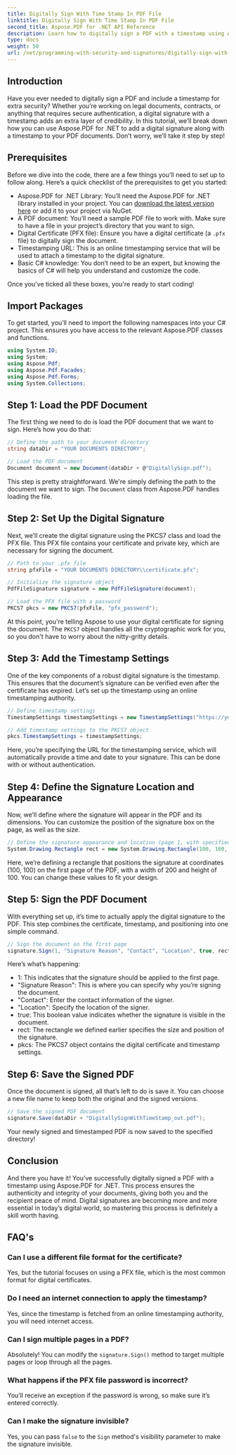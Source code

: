 ```yaml
---
title: Digitally Sign With Time Stamp In PDF File
linktitle: Digitally Sign With Time Stamp In PDF File
second_title: Aspose.PDF for .NET API Reference
description: Learn how to digitally sign a PDF with a timestamp using Aspose.PDF for .NET. This step-by-step guide covers prerequisites, certificate setup, timestamping, and more.
type: docs
weight: 50
url: /net/programming-with-security-and-signatures/digitally-sign-with-time-stamp/
---
```

## Introduction

Have you ever needed to digitally sign a PDF and include a timestamp for extra security? Whether you’re working on legal documents, contracts, or anything that requires secure authentication, a digital signature with a timestamp adds an extra layer of credibility. In this tutorial, we’ll break down how you can use Aspose.PDF for .NET to add a digital signature along with a timestamp to your PDF documents. Don’t worry, we’ll take it step by step!

## Prerequisites

Before we dive into the code, there are a few things you’ll need to set up to follow along. Here’s a quick checklist of the prerequisites to get you started:

- Aspose.PDF for .NET Library: You’ll need the Aspose.PDF for .NET library installed in your project. You can [download the latest version here](https://releases.aspose.com/pdf/net/) or add it to your project via NuGet.
- A PDF document: You’ll need a sample PDF file to work with. Make sure to have a file in your project’s directory that you want to sign.
- Digital Certificate (PFX file): Ensure you have a digital certificate (a `.pfx` file) to digitally sign the document.
- Timestamping URL: This is an online timestamping service that will be used to attach a timestamp to the digital signature. 
- Basic C# knowledge: You don’t need to be an expert, but knowing the basics of C# will help you understand and customize the code.

Once you've ticked all these boxes, you're ready to start coding!

## Import Packages

To get started, you’ll need to import the following namespaces into your C# project. This ensures you have access to the relevant Aspose.PDF classes and functions.

```csharp
using System.IO;
using System;
using Aspose.Pdf;
using Aspose.Pdf.Facades;
using Aspose.Pdf.Forms;
using System.Collections;
```

## Step 1: Load the PDF Document

The first thing we need to do is load the PDF document that we want to sign. Here’s how you do that:

```csharp
// Define the path to your document directory
string dataDir = "YOUR DOCUMENTS DIRECTORY";

// Load the PDF document
Document document = new Document(dataDir + @"DigitallySign.pdf");
```

This step is pretty straightforward. We're simply defining the path to the document we want to sign. The `Document` class from Aspose.PDF handles loading the file.

## Step 2: Set Up the Digital Signature

Next, we’ll create the digital signature using the PKCS7 class and load the PFX file. This PFX file contains your certificate and private key, which are necessary for signing the document.

```csharp
// Path to your .pfx file
string pfxFile = "YOUR DOCUMENTS DIRECTORY\\certificate.pfx";

// Initialize the signature object
PdfFileSignature signature = new PdfFileSignature(document);

// Load the PFX file with a password
PKCS7 pkcs = new PKCS7(pfxFile, "pfx_password");
```

At this point, you're telling Aspose to use your digital certificate for signing the document. The `PKCS7` object handles all the cryptographic work for you, so you don't have to worry about the nitty-gritty details.

## Step 3: Add the Timestamp Settings

One of the key components of a robust digital signature is the timestamp. This ensures that the document’s signature can be verified even after the certificate has expired. Let’s set up the timestamp using an online timestamping authority.

```csharp
// Define timestamp settings
TimestampSettings timestampSettings = new TimestampSettings("https://your_timestamp_url", "user:password");

// Add timestamp settings to the PKCS7 object
pkcs.TimestampSettings = timestampSettings;
```

Here, you’re specifying the URL for the timestamping service, which will automatically provide a time and date to your signature. This can be done with or without authentication.

## Step 4: Define the Signature Location and Appearance

Now, we’ll define where the signature will appear in the PDF and its dimensions. You can customize the position of the signature box on the page, as well as the size.

```csharp
// Define the signature appearance and location (page 1, with specified rectangle)
System.Drawing.Rectangle rect = new System.Drawing.Rectangle(100, 100, 200, 100);
```

Here, we’re defining a rectangle that positions the signature at coordinates (100, 100) on the first page of the PDF, with a width of 200 and height of 100. You can change these values to fit your design.

## Step 5: Sign the PDF Document

With everything set up, it’s time to actually apply the digital signature to the PDF. This step combines the certificate, timestamp, and positioning into one simple command.

```csharp
// Sign the document on the first page
signature.Sign(1, "Signature Reason", "Contact", "Location", true, rect, pkcs);
```

Here’s what’s happening:
- 1: This indicates that the signature should be applied to the first page.
- "Signature Reason": This is where you can specify why you’re signing the document.
- "Contact": Enter the contact information of the signer.
- "Location": Specify the location of the signer.
- true: This boolean value indicates whether the signature is visible in the document.
- rect: The rectangle we defined earlier specifies the size and position of the signature.
- pkcs: The PKCS7 object contains the digital certificate and timestamp settings.

## Step 6: Save the Signed PDF

Once the document is signed, all that’s left to do is save it. You can choose a new file name to keep both the original and the signed versions.

```csharp
// Save the signed PDF document
signature.Save(dataDir + "DigitallySignWithTimeStamp_out.pdf");
```

Your newly signed and timestamped PDF is now saved to the specified directory!

## Conclusion

And there you have it! You’ve successfully digitally signed a PDF with a timestamp using Aspose.PDF for .NET. This process ensures the authenticity and integrity of your documents, giving both you and the recipient peace of mind. Digital signatures are becoming more and more essential in today’s digital world, so mastering this process is definitely a skill worth having.

## FAQ's

### Can I use a different file format for the certificate?  
Yes, but the tutorial focuses on using a PFX file, which is the most common format for digital certificates.

### Do I need an internet connection to apply the timestamp?  
Yes, since the timestamp is fetched from an online timestamping authority, you will need internet access.

### Can I sign multiple pages in a PDF?  
Absolutely! You can modify the `signature.Sign()` method to target multiple pages or loop through all the pages.

### What happens if the PFX file password is incorrect?  
You’ll receive an exception if the password is wrong, so make sure it’s entered correctly.

### Can I make the signature invisible?  
Yes, you can pass `false` to the `Sign` method's visibility parameter to make the signature invisible.

